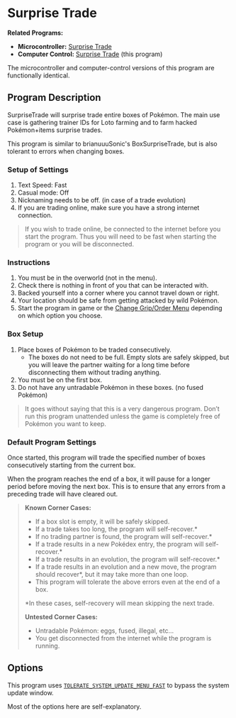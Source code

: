 # Surprise Trade

**Related Programs:**
- **Microcontroller:** [Surprise Trade](https://github.com/PokemonAutomation/Microcontroller/blob/master/Wiki/Programs/PokemonSwSh/SurpriseTrade.md)
- **Computer Control:** [Surprise Trade](https://github.com/PokemonAutomation/ComputerControl/blob/master/Wiki/Programs/PokemonSwSh/SurpriseTrade.md) (this program)

The microcontroller and computer-control versions of this program are functionally identical.

## Program Description

SurpriseTrade will surprise trade entire boxes of Pokémon. The main use case is gathering trainer IDs for Loto farming and to farm hacked Pokémon+items surprise trades.

This program is similar to brianuuuSonic's BoxSurpriseTrade, but is also tolerant to errors when changing boxes.

### Setup of Settings

1. Text Speed: Fast
2. Casual mode: Off
3. Nicknaming needs to be off. (in case of a trade evolution)
4. If you are trading online, make sure you have a strong internet connection.

> If you wish to trade online, be connected to the internet before you start the program. Thus you will need to be fast when starting the program or you will be disconnected.

### Instructions

1. You must be in the overworld (not in the menu).
2. Check there is nothing in front of you that can be interacted with.
3. Backed yourself into a corner where you cannot travel down or right.
4. Your location should be safe from getting attacked by wild Pokémon.
5. Start the program in game or the [Change Grip/Order Menu](/Wiki/Programs/NintendoSwitch/ChangeGripOrderMenu.md) depending on which option you choose.

### Box Setup

1. Place boxes of Pokémon to be traded consecutively.
   - The boxes do not need to be full. Empty slots are safely skipped, but you will leave the partner waiting for a long time before disconnecting them without trading anything.
2. You must be on the first box.
3. Do not have any untradable Pokémon in these boxes. (no fused Pokémon)

> It goes without saying that this is a very dangerous program. Don’t run this program unattended unless the game is completely free of Pokémon you want to keep.

### Default Program Settings

Once started, this program will trade the specified number of boxes consecutively starting from the current box.

When the program reaches the end of a box, it will pause for a longer period before moving the next box. This is to ensure that any errors from a preceding trade will have cleared out.

> **Known Corner Cases:**
> - If a box slot is empty, it will be safely skipped.
> - If a trade takes too long, the program will self-recover.*
> - If no trading partner is found, the program will self-recover.*
> - If a trade results in a new Pokédex entry, the program will self-recover.*
> - If a trade results in an evolution, the program will self-recover.*
> - If a trade results in an evolution and a new move, the program should recover*, but it may take more than one loop.
> - This program will tolerate the above errors even at the end of a box.
> 
> *In these cases, self-recovery will mean skipping the next trade.
> 
> **Untested Corner Cases:**
> - Untradable Pokémon: eggs, fused, illegal, etc...
> - You get disconnected from the internet while the program is running.


## Options

This program uses [`TOLERATE_SYSTEM_UPDATE_MENU_FAST`](/Wiki/Programs/NintendoSwitch/FrameworkSettings.md#tolerate-system-update-menu-fast) to bypass the system update window.

Most of the options here are self-explanatory.


